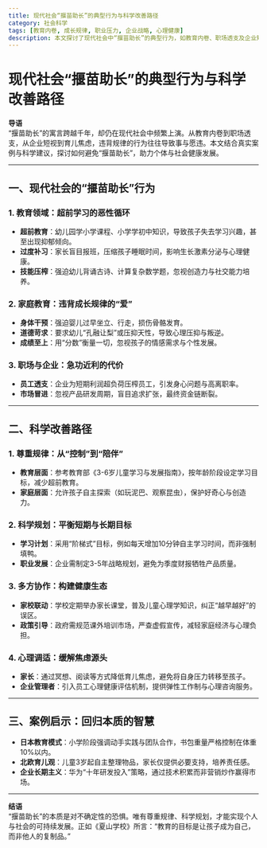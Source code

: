 ```yaml
---
title: 现代社会“揠苗助长”的典型行为与科学改善路径
category: 社会科学
tags: [教育内卷, 成长规律, 职业压力, 企业战略, 心理健康]
description: 本文探讨了现代社会中“揠苗助长”的典型行为，如教育内卷、职场透支及企业短视等，并提出了科学的改善路径。文章强调应尊重成长规律，避免超前教育和过度补习，提倡通过科学规划、家校联动及心理调适等方式促进健康发展。同时，文中引用日本、北欧的教育模式和华为的企业策略为例，展示了回归本质、遵循规律的重要性，旨在帮助个体和社会实现可持续发展。
---
```

# 现代社会“揠苗助长”的典型行为与科学改善路径  

**导语**  
“揠苗助长”的寓言跨越千年，却仍在现代社会中频繁上演。从教育内卷到职场透支，从企业短视到育儿焦虑，违背规律的行为往往导致事与愿违。本文结合真实案例与科学建议，探讨如何避免“揠苗助长”，助力个体与社会健康发展。

---

## 一、现代社会的“揠苗助长”行为  

### 1. **教育领域：超前学习的恶性循环**  
- **超前教育**：幼儿园学小学课程、小学学初中知识，导致孩子失去学习兴趣，甚至出现抑郁倾向。  
- **过度补习**：家长盲目报班，压缩孩子睡眠时间，影响生长激素分泌与心理健康。  
- **技能压榨**：强迫幼儿背诵古诗、计算复杂数学题，忽视创造力与社交能力培养。  

### 2. **家庭教育：违背成长规律的“爱”**  
- **身体干预**：强迫婴儿过早坐立、行走，损伤骨骼发育。  
- **道德苛求**：要求幼儿“孔融让梨”或压抑天性，导致心理压抑与叛逆。  
- **成绩至上**：用“分数”衡量一切，忽视孩子的情感需求与个性发展。  

### 3. **职场与企业：急功近利的代价**  
- **员工透支**：企业为短期利润超负荷压榨员工，引发身心问题与高离职率。  
- **市场冒进**：忽视产品研发周期，盲目追求扩张，最终资金链断裂。  

---

## 二、科学改善路径  

### 1. **尊重规律：从“控制”到“陪伴”**  
- **教育层面**：参考教育部《3-6岁儿童学习与发展指南》，按年龄阶段设定学习目标，减少超前教育。  
- **家庭层面**：允许孩子自主探索（如玩泥巴、观察昆虫），保护好奇心与创造力。  

### 2. **科学规划：平衡短期与长期目标**  
- **学习计划**：采用“阶梯式”目标，例如每天增加10分钟自主学习时间，而非强制填鸭。  
- **职业发展**：企业需制定3-5年战略规划，避免为季度财报牺牲产品质量。  

### 3. **多方协作：构建健康生态**  
- **家校联动**：学校定期举办家长课堂，普及儿童心理学知识，纠正“越早越好”的误区。  
- **政策引导**：政府需规范课外培训市场，严查虚假宣传，减轻家庭经济与心理负担。  

### 4. **心理调适：缓解焦虑源头**  
- **家长**：通过冥想、阅读等方式降低育儿焦虑，避免将自身压力转移至孩子。  
- **企业管理者**：引入员工心理健康评估机制，提供弹性工作制与心理咨询服务。  

---

## 三、案例启示：回归本质的智慧  
- **日本教育模式**：小学阶段强调动手实践与团队合作，书包重量严格控制在体重10%以内。  
- **北欧育儿观**：儿童3岁起自主整理物品，家长仅提供必要支持，培养责任感。  
- **企业长期主义**：华为“十年研发投入”策略，通过技术积累而非营销炒作赢得市场。  

---

**结语**  
“揠苗助长”的本质是对不确定性的恐惧。唯有尊重规律、科学规划，才能实现个人与社会的可持续发展。正如《夏山学校》所言：“教育的目标是让孩子成为自己，而非他人的复制品。”  
